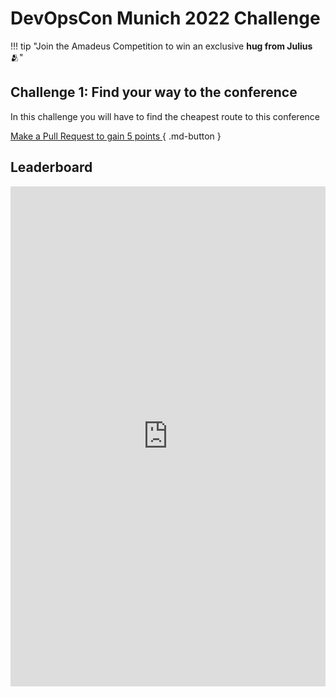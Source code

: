 # DevOpsCon Munich 2022 Challenge

!!! tip "Join the Amadeus Competition to win an exclusive **hug from Julius** 🫂"

## Challenge 1: Find your way to the conference

In this challenge you will have to find the cheapest route to this conference

[Make a Pull Request to gain 5 points ](https://github.com/alonsomoya/ama4dev/pulls){ .md-button }

## Leaderboard

<iframe width="100%" height="800px" src="https://keepthescore.co/board/akayayjlgzr/" frameborder="0" allowfullscreen></iframe>
